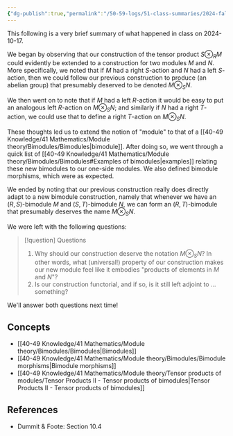 ```yaml
---
{"dg-publish":true,"permalink":"/50-59-logs/51-class-summaries/2024-fall/math-561/2024-10/2024-10-17/","updated":"2024-10-17T15:57:06-07:00"}
---
```


This following is a very brief summary of what happened in class on 2024-10-17.

We began by observing that our construction of the tensor product $S\otimes_R M$ could evidently be extended to a construction for two modules $M$ and $N$. More specifically, we noted that if $M$ had a right $S$-action and $N$ had a left $S$-action, then we could follow our previous construction to produce (an abelian group) that presumably deserved to be denoted $M\otimes_S N$.

We then went on to note that if $M$ had a left $R$-action it would be easy to put an analogous left $R$-action on $M\otimes_S N$; and similarly if $N$ had a right $T$-action, we could use that to define a right $T$-action on $M\otimes_S N$.

These thoughts led us to extend the notion of "module" to that of a [[40-49 Knowledge/41 Mathematics/Module theory/Bimodules/Bimodules\|bimodule]]. After doing so, we went through a quick list of [[40-49 Knowledge/41 Mathematics/Module theory/Bimodules/Bimodules#Examples of bimodules\|examples]] relating these new bimodules to our one-side modules. We also defined bimodule morphisms, which were as expected.

We ended by noting that our previous construction really does directly adapt to a new bimodule construction, namely that whenever we have an $(R,S)$-bimodule $M$ and $(S,T)$-bimodule $N$, we can form an $(R,T)$-bimodule that presumably deserves the name $M\otimes_S N$.

We were left with the following questions:

> [!question] Questions
> 1. Why should our construction deserve the notation $M\otimes_S N$? In other words, what (universal!) property of our construction makes our new module feel like it embodies "products of elements in $M$ and $N$"?
> 2. Is our construction functorial, and if so, is it still left adjoint to ... something?

We'll answer both questions next time!
## Concepts

- [[40-49 Knowledge/41 Mathematics/Module theory/Bimodules/Bimodules\|Bimodules]]
- [[40-49 Knowledge/41 Mathematics/Module theory/Bimodules/Bimodule morphisms\|Bimodule morphisms]]
- [[40-49 Knowledge/41 Mathematics/Module theory/Tensor products of modules/Tensor Products II - Tensor products of bimodules\|Tensor Products II - Tensor products of bimodules]]

## References

- Dummit & Foote: Section 10.4